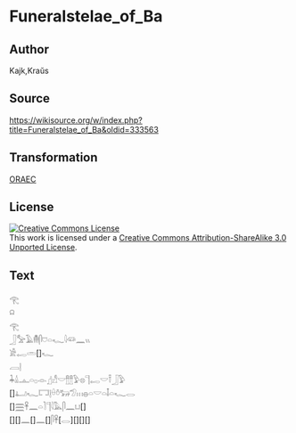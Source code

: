 # Funeralstelae_of_Ba

## Author

Kajk,Kraŭs

## Source

https://wikisource.org/w/index.php?title=Funeralstelae_of_Ba&oldid=333563

## Transformation

[ORAEC](https://oraec.github.io/)

## License

<a rel="license" href="http://creativecommons.org/licenses/by-sa/3.0/"><img alt="Creative Commons License" style="border-width:0" src="https://i.creativecommons.org/l/by-sa/3.0/88x31.png" /></a><br />This work is licensed under a <a rel="license" href="http://creativecommons.org/licenses/by-sa/3.0/">Creative Commons Attribution-ShareAlike 3.0 Unported License</a>.

## Text

𓂀<br>
𓍶<br>
𓂀<br>
𓃀𓅡𓄿𓄟𓋴𓈞𓏏𓆑𓇋𓆛𓈖𓏭<br>
𓀀𓉻𓏛[]𓆑<br>
𓐙𓊤<br>
𓇓𓏙𓊵𓏏𓊪𓁹𓊨𓀭𓎟𓊽𓊽𓅱𓊖𓊹𓉻𓎟𓍋𓃀𓅱<br>
[]𓂞𓆑𓉐𓊤𓏐𓏊𓃒𓅿𓏥𓐍𓏏𓎟𓏏𓄤𓏏𓆑𓂋<br>
[]𓈗𓋹𓈖𓏏𓍘𓊹𓇋𓅓𓋴𓈖𓂓[]<br>
[][]𓈖[]𓈖[]𓋴𓋹[𓂋][][][]<br>
